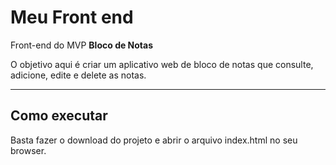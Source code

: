# Meu Front end

Front-end do MVP **Bloco de Notas**

O objetivo aqui é criar um aplicativo web de bloco de notas que consulte, adicione, edite e delete as notas.

---
## Como executar

Basta fazer o download do projeto e abrir o arquivo index.html no seu browser.
